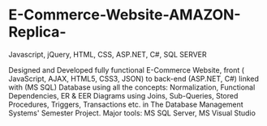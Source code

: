 # E-Commerce-Website-AMAZON-Replica-
Javascript, jQuery, HTML, CSS, ASP.NET, C#, SQL SERVER

Designed and Developed fully functional E-Commerce Website, front (
JavaScript, AJAX, HTML5, CSS3, JSON) to back-end (ASP.NET, C#) linked
with (MS SQL) Database using all the concepts: Normalization,
Functional Dependencies, ER & EER Diagrams using Joins, Sub-Queries,
Stored Procedures, Triggers, Transactions etc. in The Database
Management Systems' Semester Project.
Major tools: MS SQL Server, MS Visual Studio
